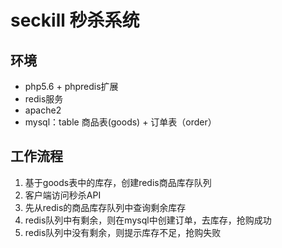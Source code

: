 # seckill 秒杀系统
## 环境
- php5.6 + phpredis扩展
- redis服务
- apache2
- mysql：table 商品表(goods) + 订单表（order）

## 工作流程
1. 基于goods表中的库存，创建redis商品库存队列
2. 客户端访问秒杀API
3. 先从redis的商品库存队列中查询剩余库存
4. redis队列中有剩余，则在mysql中创建订单，去库存，抢购成功
5. redis队列中没有剩余，则提示库存不足，抢购失败
